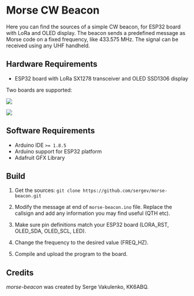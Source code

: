 # Morse CW Beacon

Here you can find the sources of a simple CW beacon, for ESP32 board with LoRa and OLED display.
The beacon sends a predefined message as Morse code on a fixed frequency, like 433.575 MHz.
The signal can be received using any UHF handheld.

## Hardware Requirements

 * ESP32 board with LoRa SX1278 transceiver and OLED SSD1306 display

Two boards are supported:

![](https://raw.githubusercontent.com/wiki/sergev/morse-beacon/img/wifi-lora32.jpg)

![](https://raw.githubusercontent.com/wiki/sergev/morse-beacon/img/ttgo-lora32.jpg)

## Software Requirements

 * Arduino IDE `>= 1.8.5`
 * Arduino support for ESP32 platform
 * Adafruit GFX Library

## Build

1. Get the sources: `git clone https://github.com/sergev/morse-beacon.git`

2. Modify the message at end of `morse-beacon.ino` file. Replace the callsign and add any information you may find useful (QTH etc).

3. Make sure pin definitions match your ESP32 board (LORA_RST, OLED_SDA, OLED_SCL, LED).

4. Change the frequency to the desired value (FREQ_HZ).

5. Compile and upload the program to the board.

## Credits

*morse-beacon* was created by Serge Vakulenko, KK6ABQ.
